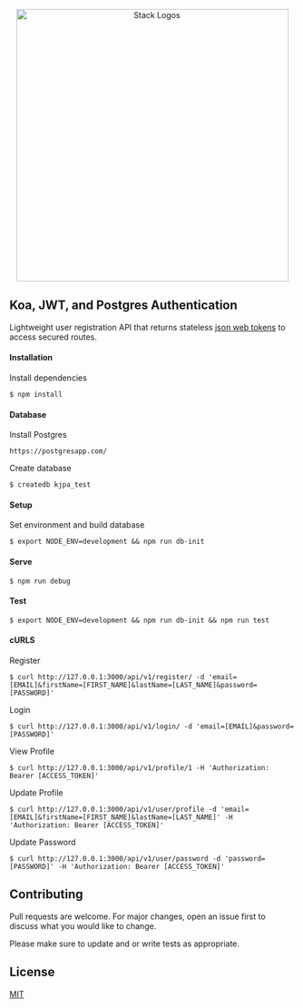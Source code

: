 <p align="center"><img alt="Stack Logos" src="https://www.static.matthewsullivan.media/kjp.png" width="480" /></p>

## Koa, JWT, and Postgres Authentication
Lightweight user registration API that returns stateless [json web tokens](https://jwt.io/) to access secured routes.

#### Installation
Install dependencies

    $ npm install

#### Database
Install Postgres

    https://postgresapp.com/

Create database

    $ createdb kjpa_test

#### Setup
Set environment and build database

    $ export NODE_ENV=development && npm run db-init

#### Serve
    $ npm run debug

#### Test
    $ export NODE_ENV=development && npm run db-init && npm run test

#### cURLS
Register

    $ curl http://127.0.0.1:3000/api/v1/register/ -d 'email=[EMAIL]&firstName=[FIRST_NAME]&lastName=[LAST_NAME]&password=[PASSWORD]' 

Login

    $ curl http://127.0.0.1:3000/api/v1/login/ -d 'email=[EMAIL]&password=[PASSWORD]'
    
View Profile

    $ curl http://127.0.0.1:3000/api/v1/profile/1 -H 'Authorization: Bearer [ACCESS_TOKEN]'
    
Update Profile

    $ curl http://127.0.0.1:3000/api/v1/user/profile -d 'email=[EMAIL]&firstName=[FIRST_NAME]&lastName=[LAST_NAME]' -H 'Authorization: Bearer [ACCESS_TOKEN]'
    
Update Password

    $ curl http://127.0.0.1:3000/api/v1/user/password -d 'password=[PASSWORD]' -H 'Authorization: Bearer [ACCESS_TOKEN]'
    
## Contributing
Pull requests are welcome. For major changes, open an issue first to discuss what you would like to change.

Please make sure to update and or write tests as appropriate.

## License
[MIT](https://choosealicense.com/licenses/mit/)
